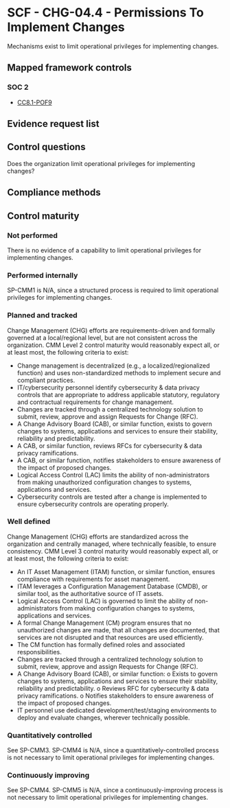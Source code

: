 # SCF - CHG-04.4 - Permissions To Implement Changes
Mechanisms exist to limit operational privileges for implementing changes.
## Mapped framework controls
### SOC 2
- [CC8.1-POF9](../soc2/cc81-pof9.md)

## Evidence request list


## Control questions
Does the organization limit operational privileges for implementing changes?

## Compliance methods


## Control maturity
### Not performed
There is no evidence of a capability to limit operational privileges for implementing changes.

### Performed internally
SP-CMM1 is N/A, since a structured process is required to limit operational privileges for implementing changes.

### Planned and tracked
Change Management (CHG) efforts are requirements-driven and formally governed at a local/regional level, but are not consistent across the organization. CMM Level 2 control maturity would reasonably expect all, or at least most, the following criteria to exist:
- Change management is decentralized (e.g., a localized/regionalized function) and uses non-standardized methods to implement secure and compliant practices.
- IT/cybersecurity personnel identify cybersecurity & data privacy controls that are appropriate to address applicable statutory, regulatory and contractual requirements for change management.
- Changes are tracked through a centralized technology solution to submit, review, approve and assign Requests for Change (RFC).
- A Change Advisory Board (CAB), or similar function, exists to govern changes to systems, applications and services to ensure their stability, reliability and predictability.
- A CAB, or similar function, reviews RFCs for cybersecurity & data privacy ramifications.
- A CAB, or similar function, notifies stakeholders to ensure awareness of the impact of proposed changes.
- Logical Access Control (LAC) limits the ability of non-administrators from making unauthorized configuration changes to systems, applications and services.
- Cybersecurity controls are tested after a change is implemented to ensure cybersecurity controls are operating properly.

### Well defined
Change Management (CHG) efforts are standardized across the organization and centrally managed, where technically feasible, to ensure consistency. CMM Level 3 control maturity would reasonably expect all, or at least most, the following criteria to exist:
- An IT Asset Management (ITAM) function, or similar function, ensures compliance with requirements for asset management.
- ITAM leverages a Configuration Management Database (CMDB), or similar tool, as the authoritative source of IT assets.
- Logical Access Control (LAC) is governed to limit the ability of non-administrators from making configuration changes to systems, applications and services.
- A formal Change Management (CM) program ensures that no unauthorized changes are made, that all changes are documented, that services are not disrupted and that resources are used efficiently.
- The CM function has formally defined roles and associated responsibilities.
- Changes are tracked through a centralized technology solution to submit, review, approve and assign Requests for Change (RFC).
- A Change Advisory Board (CAB), or similar function:
o	Exists to govern changes to systems, applications and services to ensure their stability, reliability and predictability.
o	Reviews RFC for cybersecurity & data privacy ramifications.
o	Notifies stakeholders to ensure awareness of the impact of proposed changes.
- IT personnel use dedicated development/test/staging environments to deploy and evaluate changes, wherever technically possible.

### Quantitatively controlled
See SP-CMM3. SP-CMM4 is N/A, since a quantitatively-controlled process is not necessary to limit operational privileges for implementing changes.

### Continuously improving
See SP-CMM4. SP-CMM5 is N/A, since a continuously-improving process is not necessary to limit operational privileges for implementing changes.
